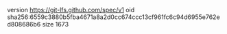 version https://git-lfs.github.com/spec/v1
oid sha256:6559c3880b5fba4671a8a2d0cc674ccc13cf961fc6c94d6955e762ed808686b6
size 1673

